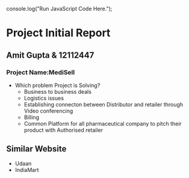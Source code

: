 console.log("Run JavaScript Code Here.");
# Project Initial Report

## Amit Gupta & 12112447

### Project Name:MediSell

- Which problem Project is Solving?
  - Business to business deals
  - Logistics issues 
  - Establishing connecton between Distributor and retailer through Video conferencing 
  - Billing 
  - Common Platform for all pharmaceutical company to pitch their product with Authorised retailer 


## Similar Website
  - Udaan
  - IndiaMart